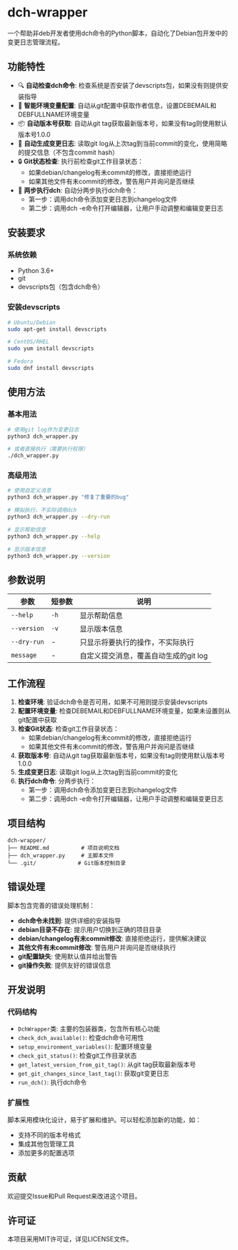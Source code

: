 # dch-wrapper

一个帮助非deb开发者使用dch命令的Python脚本，自动化了Debian包开发中的变更日志管理流程。

## 功能特性

- 🔍 **自动检查dch命令**: 检查系统是否安装了devscripts包，如果没有则提供安装指导
- 📧 **智能环境变量配置**: 自动从git配置中获取作者信息，设置DEBEMAIL和DEBFULLNAME环境变量
- 📦 **自动版本号获取**: 自动从git tag获取最新版本号，如果没有tag则使用默认版本号1.0.0
- 📝 **自动生成变更日志**: 读取git log从上次tag到当前commit的变化，使用简略的提交信息（不包含commit hash）
- 🔒 **Git状态检查**: 执行前检查git工作目录状态：
  - 如果debian/changelog有未commit的修改，直接拒绝运行
  - 如果其他文件有未commit的修改，警告用户并询问是否继续
- 🚀 **两步执行dch**: 自动分两步执行dch命令：
  - 第一步：调用dch命令添加变更日志到changelog文件
  - 第二步：调用dch -e命令打开编辑器，让用户手动调整和编辑变更日志

## 安装要求

### 系统依赖
- Python 3.6+
- git
- devscripts包（包含dch命令）

### 安装devscripts
```bash
# Ubuntu/Debian
sudo apt-get install devscripts

# CentOS/RHEL
sudo yum install devscripts

# Fedora
sudo dnf install devscripts
```

## 使用方法

### 基本用法
```bash
# 使用git log作为变更日志
python3 dch_wrapper.py

# 或者直接执行（需要执行权限）
./dch_wrapper.py
```

### 高级用法
```bash
# 使用自定义消息
python3 dch_wrapper.py "修复了重要的bug"

# 模拟执行，不实际调用dch
python3 dch_wrapper.py --dry-run

# 显示帮助信息
python3 dch_wrapper.py --help

# 显示版本信息
python3 dch_wrapper.py --version
```

## 参数说明

| 参数 | 短参数 | 说明 |
|------|--------|------|
| `--help` | `-h` | 显示帮助信息 |
| `--version` | `-v` | 显示版本信息 |
| `--dry-run` | - | 只显示将要执行的操作，不实际执行 |
| `message` | - | 自定义提交消息，覆盖自动生成的git log |

## 工作流程

1. **检查环境**: 验证dch命令是否可用，如果不可用则提示安装devscripts
2. **配置环境变量**: 检查DEBEMAIL和DEBFULLNAME环境变量，如果未设置则从git配置中获取
3. **检查Git状态**: 检查git工作目录状态：
   - 如果debian/changelog有未commit的修改，直接拒绝运行
   - 如果其他文件有未commit的修改，警告用户并询问是否继续
4. **获取版本号**: 自动从git tag获取最新版本号，如果没有tag则使用默认版本号1.0.0
5. **生成变更日志**: 读取git log从上次tag到当前commit的变化
6. **执行dch命令**: 分两步执行：
   - 第一步：调用dch命令添加变更日志到changelog文件
   - 第二步：调用dch -e命令打开编辑器，让用户手动调整和编辑变更日志

## 项目结构

```
dch-wrapper/
├── README.md          # 项目说明文档
├── dch_wrapper.py     # 主脚本文件
└── .git/             # Git版本控制目录
```

## 错误处理

脚本包含完善的错误处理机制：

- **dch命令未找到**: 提供详细的安装指导
- **debian目录不存在**: 提示用户切换到正确的项目目录
- **debian/changelog有未commit修改**: 直接拒绝运行，提供解决建议
- **其他文件有未commit修改**: 警告用户并询问是否继续执行
- **git配置缺失**: 使用默认值并给出警告
- **git操作失败**: 提供友好的错误信息

## 开发说明

### 代码结构
- `DchWrapper`类: 主要的包装器类，包含所有核心功能
- `check_dch_available()`: 检查dch命令可用性
- `setup_environment_variables()`: 配置环境变量
- `check_git_status()`: 检查git工作目录状态
- `get_latest_version_from_git_tag()`: 从git tag获取最新版本号
- `get_git_changes_since_last_tag()`: 获取git变更日志
- `run_dch()`: 执行dch命令

### 扩展性
脚本采用模块化设计，易于扩展和维护。可以轻松添加新的功能，如：
- 支持不同的版本号格式
- 集成其他包管理工具
- 添加更多的配置选项

## 贡献

欢迎提交Issue和Pull Request来改进这个项目。

## 许可证

本项目采用MIT许可证，详见LICENSE文件。
